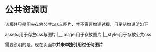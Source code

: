 # 公共资源页

该模块只是用来存放公共css与图片，并不需要构建过程，目录结构说明如下

assets:用于存放css与图片
|__image:用于存放图片
|__style:用于存放公共css

需要说明的是，现在页面中**并未单独引用过任何图片**